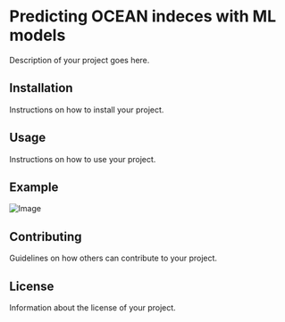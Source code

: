 # Predicting OCEAN indeces with ML models

Description of your project goes here.

## Installation

Instructions on how to install your project.

## Usage

Instructions on how to use your project.

## Example

![Image](image.png)

## Contributing

Guidelines on how others can contribute to your project.

## License

Information about the license of your project.
